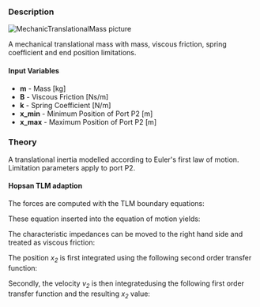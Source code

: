 ### Description
![MechanicTranslationalMass picture](masshelp.svg)

A mechanical translational mass with mass, viscous friction, spring coefficient and end position limitations.

#### Input Variables
* **m** - Mass [kg]
* **B** - Viscous Friction [Ns/m]
* **k** - Spring Coefficient [N/m]
* **x_min** - Minimum Position of Port P2 [m]
* **x_max** - Maximum Position of Port P2 [m]

### Theory
A translational inertia modelled according to Euler's first law of motion. Limitation parameters apply to port P2.
<!---EQUATION \begin{cases}m \dot{v_2} + B v_2 + k x_2 = F_1 - F_2\\v_2 = der(x_2)\\v_1 = -v_2\\x_1 = -x_2\end{cases}--->

#### Hopsan TLM adaption
The forces are computed with the TLM boundary equations:
<!---EQUATION \begin{cases}F_1 = c_1 + Z_{c1}v_1 = c_1 - Z_{c1}v_2\\F_2 = c_2 + Z_{c2}v_2\end{cases}--->

These equation inserted into the equation of motion yields:
<!---EQUATION m \dot{v_2} + B v_2 + k x_2 = c_1 - Z_{c1}v_2 - c_2 - Z_{c2}v_2--->

The characteristic impedances can be moved to the right hand side and treated as viscous friction:
<!---EQUATION m \dot{v_2} + (B+Z_{c1}+Z_{c2})v_2 + k x_2 = c_1 - c_2--->

The position <i>x<sub>2</sub></i> is first integrated using the following second order transfer function:
<!---EQUATION x_2 = \dfrac{c_1 - c_2}{m s^2 + (B+Z_{c1}+Z_{c2})s + k}--->

Secondly, the velocity <i>v<sub>2</sub></i> is then integratedusing the following first order transfer function and the resulting <i>x<sub>2</sub></i> value:
<!---EQUATION v_2 = \dfrac{c_1 - c_2 - k x_2}{m s + B+Z_{c1}+Z_{c2}}--->
